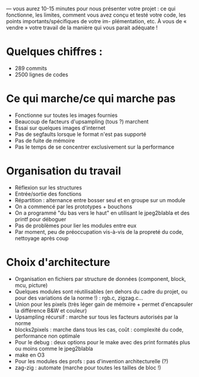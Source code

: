 — vous aurez 10-15 minutes pour nous présenter votre projet : ce qui fonctionne, les limites,
comment vous avez conçu et testé votre code, les points importants/spécifiques de votre im-
plémentation, etc. À vous de « vendre » votre travail de la manière qui vous parait adéquate !

# Quelques chiffres :
* 289 commits
* 2500 lignes de codes
# Ce qui marche/ce qui marche pas
* Fonctionne sur toutes les images fournies
* Beaucoup de facteurs d'upsampling (tous ?) marchent
* Essai sur quelques images d'internet
* Pas de segfaults lorsque le format n'est pas supporté
* Pas de fuite de mémoire
* Pas le temps de se concentrer exclusivement sur la performance
# Organisation du travail
* Réflexion sur les structures
* Entrée/sortie des fonctions
* Répartition : alternance entre bosser seul et en groupe sur un module
* On a commencé par les prototypes + bouchons
* On a programmé "du bas vers le haut" en utilisant le jpeg2blabla et des printf pour déboguer
* Pas de problèmes pour lier les modules entre eux
* Par moment, peu de préoccupation vis-à-vis de la propreté du code, nettoyage après coup
# Choix d'architecture
* Organisation en fichiers par structure de données (component, block, mcu, picture)
* Quelques modules sont réutilisables (en dehors du cadre du projet, ou pour des variations de la norme !) : rgb.c, zigzag.c...
* Union pour les pixels (très léger gain de mémoire + permet d'encapsuler la différence B&W et couleur)
* Upsampling récursif : marche sur tous les facteurs autorisés par la norme
* blocks2pixels : marche dans tous les cas, coût : complexité du code, performance non optimale
* Pour le debug : deux options pour le make avec des print formatés plus ou moins comme le jpeg2blabla
* make en O3
* Pour les modules des profs : pas d'invention architecturelle (?)
* zag-zig : automate (marche pour toutes les tailles de bloc !)
